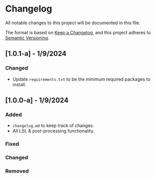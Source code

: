 # Changelog

All notable changes to this project will be documented in this file.

The format is based on [Keep a Changelog](https://keepachangelog.com/en/1.0.0/),
and this project adheres to [Semantic Versioning](https://semver.org/spec/v2.0.0.html).

## [1.0.1-a] - 1/9/2024

### Changed
- Update `requirements.txt` to be the minimum required packages to install.

## [1.0.0-a] - 1/9/2024

### Added
- `changelog.md` to keep track of changes.
- All LSL & post-processing functionality.

### Fixed


### Changed


### Removed

